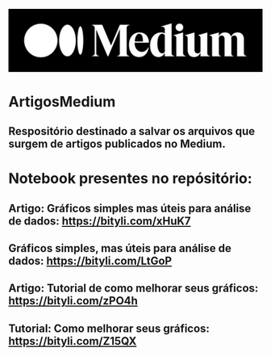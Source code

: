 <p align="center">
  <img src="medium.png" >
</p>

# ArtigosMedium
## Respositório destinado a salvar os arquivos que surgem de artigos publicados no Medium.

# Notebook presentes no repósitório:

## Artigo: Gráficos simples mas úteis para análise de dados: https://bityli.com/xHuK7
## Gráficos simples, mas úteis para análise de dados: https://bityli.com/LtGoP

## Artigo: Tutorial de como melhorar seus gráficos: https://bityli.com/zPO4h
## Tutorial: Como melhorar seus gráficos: https://bityli.com/Z15QX
